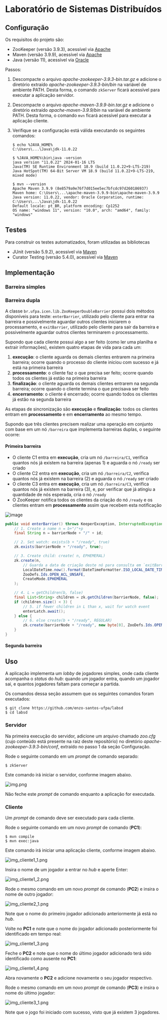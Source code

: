 # Laboratório de Sistemas Distribuídos

## Configuração

Os requisitos do projeto são:

- ZooKeeper (versão 3.9.3), acessível via [Apache](https://dlcdn.apache.org/zookeeper/zookeeper-3.9.3/apache-zookeeper-3.9.3-bin.tar.gz)
- Maven (versão 3.9.9), acessível via [Apache](https://dlcdn.apache.org/maven/maven-3/3.9.9/binaries/apache-maven-3.9.9-bin.tar.gz)
- Java (versão 11), acessível via [Oracle](https://www.java.com/pt-BR/download/manual.jsp)

Passos:

1. Descompacte o arquivo _apache-zookeeper-3.9.3-bin.tar.gz_ e adicione o diretório extraído
   _apache-zookeeper-3.9.3-bin/bin_ na variável de
   ambiente PATH. Desta forma, o comando `zkServer` ficará acessível para executar a aplicação servidor.

2. Descompacte o arquivo _apache-maven-3.9.9-bin.tar.gz_ e adicione o diretório extraído _apache-maven-3.9.9/bin_ na
   variável de ambiente PATH. Desta
   forma, o comando `mvn` ficará acessível para executar a aplicação cliente.

3. Verifique se a configuração está válida executando os seguintes comandos:

    ```shell
    $ echo %JAVA_HOME%
    C:\Users\...\Java\jdk-11.0.22
    
    $ %JAVA_HOME%\bin\java -version
    java version "11.0.22" 2024-01-16 LTS
    Java(TM) SE Runtime Environment 18.9 (build 11.0.22+9-LTS-219)
    Java HotSpot(TM) 64-Bit Server VM 18.9 (build 11.0.22+9-LTS-219, mixed mode)
    
    $ mvn --version
    Apache Maven 3.9.9 (8e8579a9e76f7d015ee5ec7bfcdc97d260186937)
    Maven home: C:\Users\...\apache-maven-3.9.9-bin\apache-maven-3.9.9
    Java version: 11.0.22, vendor: Oracle Corporation, runtime: C:\Users\...\Java\jdk-11.0.22
    Default locale: pt_BR, platform encoding: Cp1252
    OS name: "windows 11", version: "10.0", arch: "amd64", family: "windows"
    ```

## Testes

Para construir os testes automatizados, foram utilizadas as bibliotecas

- JUnit (versão 5.9.2), acessível via [Maven](https://mvnrepository.com/artifact/org.junit.jupiter/junit-jupiter-engine)
- Curator Testing (versão 5.4.0), acessível
  via [Maven](https://mvnrepository.com/artifact/org.apache.curator/curator-test)


## Implementação

### Barreira simples

### Barreira dupla

A classe `br.ufpa.icen.lib.ZooKeeperDoubleBarrier` possui dois métodos disponíveis para teste:
`enterBarrier`, utilizado pelo cliente para entrar na barreira e possivelmente aguardar outros clientes iniciarem o
processamento, e `exitBarrier`, utilizado pelo cliente para sair da barreira e possivelmente aguardar outros clientes 
terminarem o processamento.

Supondo que cada cliente possui algo a ser feito (como ler uma planilha e extrair informações), existem quatro etapas de vida para cada um:

1. **execução**: o cliente aguarda os demais clientes entrarem na primeira barreira; ocorre quando o processo do cliente iniciou com sucesso e já está na primeira barreira
2. **processamento**: o cliente faz o que precisa ser feito; ocorre quando todos os clientes já estão na primeira barreira
3. **finalização**: o cliente aguarda os demais clientes entrarem na segunda barreira; ocorre quando o cliente termina o que precisava ser feito
4. **encerramento**: o cliente é encerrado; ocorre quando todos os clientes já estão na segunda barreira

As etapas de sincronização são **execução** e **finalização**: todos os clientes entram em **processamento** e em **encerramento** ao mesmo tempo.

Supondo que três clientes precisem realizar uma operação em conjunto com base em um nó `/barreira` que implementa barreiras duplas, o seguinte ocorre:

#### Primeira barreira

- O cliente C1 entra em **execução**, cria um nó `/barreira/C1`, verifica quantos nós já existem na barreira (apenas 1) e aguarda o nó `/ready` ser criado
- O cliente C2 entra em **execução**, cria um nó `/barreira/C2`, verifica quantos nós já existem na barreira (2) e aguarda o nó `/ready` ser criado
- O cliente C3 entra em **execução**, cria um nó `/barreira/C3`, verifica quantos nós já existem na barreira (3), e, por verificar que já atingiu a quantidade de nós esperada, cria o nó `/ready`
- O ZooKeeper notifica todos os clientes da criação do nó `/ready` e os clientes entram em **processamento** assim que recebem esta notificação

![image](https://github.com/user-attachments/assets/ffa34670-146d-413d-a747-8f98c5e21e8c)

```java
public void enterBarrier() throws KeeperException, InterruptedException {
    // 1. Create a name n = b+"/"+p
    final String n = barrierNode + "/" + id;

    // 2. Set watch: exists(b + "/ready", true)
    zk.exists(barrierNode + "/ready", true);

    // 3. Create child: create( n, EPHEMERAL)
    zk.create(n,
        // Guarda a data de criação deste nó para consulta em `exitBarrier`
        LocalDateTime.now().format(DateTimeFormatter.ISO_LOCAL_DATE_TIME).getBytes(StandardCharsets.UTF_8),
        ZooDefs.Ids.OPEN_ACL_UNSAFE,
        CreateMode.EPHEMERAL
    );

    // 4. L = getChildren(b, false)
    final List<String> children = zk.getChildren(barrierNode, false);
    if (children.size() < 3) {
        // 5. if fewer children in L than x, wait for watch event
        enterLatch.await();
    } else {
        // 6. else create(b + "/ready", REGULAR)
        zk.create(barrierNode + "/ready", new byte[0], ZooDefs.Ids.OPEN_ACL_UNSAFE, CreateMode.EPHEMERAL);
    }
}
```

#### Segunda barreira

## Uso

A aplicação implementa um _lobby_ de jogadores simples, onde cada cliente acompanha o _status_ do _hub_: quando um
jogador
entra,
quando um jogador sai, e quantos jogadores faltam para começar a partida.

Os comandos dessa seção assumem que os seguintes comandos foram executados:

```shell
$ git clone https://github.com/enzo-santos-ufpa/labsd
$ cd labsd
```

### Servidor

Na primeira execução do servidor, adicione um arquivo chamado _zoo.cfg_ (cujo conteúdo está presente na raiz deste
repositório) no diretório _apache-zookeeper-3.9.3-bin/conf_, extraído no passo 1 da seção Configuração.

Rode o seguinte comando em um _prompt_ de comando separado:

```shell
$ zkServer
```

Este comando irá iniciar o servidor, conforme imagem abaixo.

![img.png](assets/img_servidor_1.png)

Não feche este _prompt_ de comando enquanto a aplicação for executada.

### Cliente

Um _prompt_ de comando deve ser executado para cada cliente.

Rode o seguinte comando em um novo _prompt_ de comando (**PC1**):

```shell
$ mvn compile
$ mvn exec:java
```

Este comando irá iniciar uma aplicação cliente, conforme imagem abaixo.

![img_cliente1_1.png](assets/img_cliente1_1.png)

Insira o nome de um jogador a entrar no _hub_ e aperte Enter:

![img_cliente1_2.png](assets/img_cliente1_2.png)

Rode o mesmo comando em um novo _prompt_ de comando (**PC2**) e insira o nome de outro jogador:

![img_cliente2_1.png](assets/img_cliente2_1.png)

Note que o nome do primeiro jogador adicionado anteriormente já está no _hub_.

Volte no **PC1** e note que o nome do jogador adicionado posteriormente foi identificado em tempo real:

![img_cliente1_3.png](assets/img_cliente1_3.png)

Feche o **PC2** e note que o nome do último jogador adicionado terá sido identificado como ausente no **PC1**:

![img_cliente1_4.png](assets/img_cliente1_4.png)

Abra novamente o **PC2** e adicione novamente o seu jogador respectivo.

Rode o mesmo comando em um novo _prompt_ de comando (**PC3**) e insira o nome do último jogador:

![img_cliente3_1.png](assets/img_cliente3_1.png)

Note que o jogo foi iniciado com sucesso, visto que já existem 3 jogadores.
